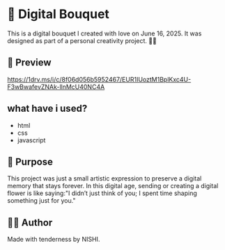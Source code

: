 # 🌷  Digital Bouquet

This is a digital bouquet I created with love on June 16, 2025. It was designed as part of a personal creativity project. 💐✨

## 📸 Preview

https://1drv.ms/i/c/8f06d056b5952467/EUR1IUoztM1BplKxc4U-F3wBwafevZNAk-llnMcU40NC4A

## what have i used?
- html
- css
- javascript

## 🎯 Purpose

This project was just a small artistic expression to preserve a digital memory that stays forever.
In this digital age, sending or creating a digital flower is like saying:"I didn’t just think of you; I spent time shaping something just for you."

## 🙋‍♀️ Author

Made with tenderness by NISHI.
